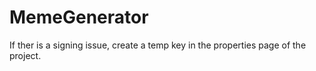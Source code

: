 # MemeGenerator
If ther is a signing issue, create a temp key in the properties page of the project.
